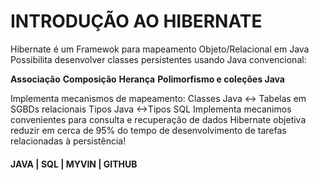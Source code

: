 # INTRODUÇÃO AO HIBERNATE

Hibernate é um Framewok para mapeamento Objeto/Relacional em Java
Possibilita desenvolver classes persistentes usando Java convencional:

**Associação**
**Composição**
**Herança**
**Polimorfismo e coleções Java**

Implementa mecanismos de mapeamento:
Classes Java <-> Tabelas em SGBDs relacionais
Tipos Java <->Tipos SQL
Implementa mecanimos convenientes para consulta e recuperação de dados
Hibernate objetiva reduzir em cerca de 95% do tempo de desenvolvimento de tarefas relacionadas à persistência!

#### JAVA | SQL | MYVIN | GITHUB
